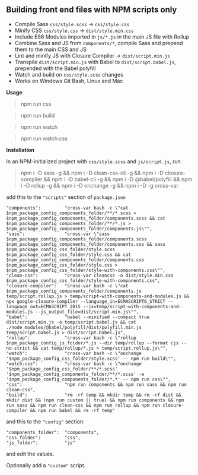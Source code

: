 ## Building front end files with NPM scripts only

- Compile Sass `css/style.scss` → `css/style.css`
- Minify CSS `css/style.css` → `dist/style.min.css`
- Include ES6 Modules imported in `js/*.js` in the main JS file with Rollup
- Combine Sass and JS from `components/*`, compile Sass and prepend them to the main CSS and JS
- Lint and minify JS with Closure Compiler → `dist/script.min.js`
- Transpile `dist/script.min.js` with Babel to `dist/script.babel.js`, prepended with the Babel polyfill
- Watch and build on `css/style.scss` changes
- Works on Windows Git Bash, Linux and Mac

**Usage**

> npm run css

> npm run build

> npm run watch

> npm run watch:css

**Installation**

In an NPM-initialized project with `css/style.scss` and `js/script.js`, run

> npm i -D sass -g && npm i -D clean-css-cli -g && npm i -D closure-compiler && npm i -D babel-cli -g && npm i -D @babel/polyfill && npm i -D rollup -g && npm i -D onchange -g && npm i -D -g cross-var

add this to the `"scripts"` section of `package.json`

    "components":         "cross-var bash -c \"cat $npm_package_config_components_folder/**/*.scss > $npm_package_config_components_folder/components.scss && cat $npm_package_config_components_folder/**/*.js > $npm_package_config_components_folder/components.js\"",
    "sass":               "cross-var \"sass $npm_package_config_components_folder/components.scss $npm_package_config_components_folder/components.css && sass $npm_package_config_css_folder/style.scss $npm_package_config_css_folder/style.css && cat $npm_package_config_components_folder/components.css $npm_package_config_css_folder/style.css > $npm_package_config_css_folder/style-with-components.css\"",
    "clean-css":          "cross-var cleancss -o dist/style.min.css $npm_package_config_css_folder/style-with-components.css",
    "closure-compiler":   "cross-var bash -c \"cat $npm_package_config_components_folder/components.js temp/script.rollup.js > temp/script-with-components-and-modules.js && npx google-closure-compiler --language_in=ECMASCRIPT6_STRICT --language_out=ECMASCRIPT_2015 --js=temp/script-with-components-and-modules.js --js_output_file=dist/script.min.js\"",
    "babel":              "babel --minified --compact true dist/script.min.js -o temp/script.babel.js && cat ./node_modules/@babel/polyfill/dist/polyfill.min.js temp/script.babel.js > dist/script.babel.js",
    "rollup":             "cross-var bash -c \"rollup $npm_package_config_js_folder/*.js --dir temp/rollup --format cjs --no-strict && cat temp/rollup/*.js > temp/script.rollup.js\"",
    "watch":              "cross-var bash -c \"onchange '$npm_package_config_css_folder/style.scss' -- npm run build\"",
    "watch:css":          "cross-var bash -c \"onchange '$npm_package_config_css_folder/**/*.scss' '$npm_package_config_components_folder/**/*.scss' -e '$npm_package_config_components_folder/*.*' -- npm run css\"",
    "css":                "npm run components && npm run sass && npm run clean-css",
    "build":              "rm -rf temp && mkdir temp && rm -rf dist && mkdir dist && (npm run custom || true) && npm run components && npm run sass && npm run clean-css && npm run rollup && npm run closure-compiler && npm run babel && rm -rf temp"

and this to the `"config"` section:

    "components_folder":  "components",
    "css_folder":         "css",
    "js_folder":          "js"

and edit the values.

Optionally add a ``"custom"`` script.